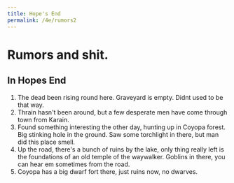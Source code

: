```yaml
---
title: Hope's End
permalink: /4e/rumors2
---
```


# Rumors and shit.

## In Hopes End
1. The dead been rising round here. Graveyard is empty. Didnt used to be that way.
2.  Thrain hasn't been around, but a few desperate men have come through town from Karain.
3.  Found something interesting the other day, hunting up in Coyopa forest. Big stinking hole in the ground. Saw some torchlight in there, but man did this place smell.
4.  Up the road, there's a bunch of ruins by the lake, only thing really left is the foundations of an old temple of the waywalker. Goblins in there, you can hear em sometimes from the road.
5.  Coyopa has a big dwarf fort there, just ruins now, no dwarves. 

